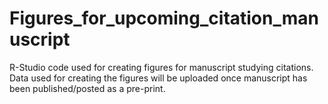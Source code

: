 # Figures_for_upcoming_citation_manuscript

R-Studio code used for creating figures for  manuscript studying citations. Data used for creating the figures will be uploaded once manuscript has been published/posted as a pre-print. 
